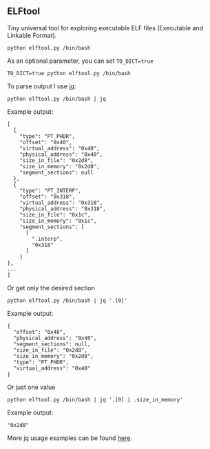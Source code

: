 ## ELFtool

Tiny universal tool for exploring executable ELF files (Executable and Linkable
Format). 

```shell
python elftool.py /bin/bash
```

As an optional parameter, you can set `TO_DICT=true`

```shell
TO_DICT=true python elftool.py /bin/bash
```

To parse output I use [jq](https://github.com/jqlang/jq):

```shell
python elftool.py /bin/bash | jq
```

Example output:

```shell
[
  {
    "type": "PT_PHDR",
    "offset": "0x40",
    "virtual_address": "0x40",
    "physical_address": "0x40",
    "size_in_file": "0x2d8",
    "size_in_memory": "0x2d8",
    "segment_sections": null
  },
  {
    "type": "PT_INTERP",
    "offset": "0x318",
    "virtual_address": "0x318",
    "physical_address": "0x318",
    "size_in_file": "0x1c",
    "size_in_memory": "0x1c",
    "segment_sections": [
      [
        ".interp",
        "0x318"
      ]
    ]
},
... 
]
```

Or get only the desired section

```shell
python elftool.py /bin/bash | jq '.[0]'
```

Example output:

```shell
{
  "offset": "0x40",
  "physical_address": "0x40",
  "segment_sections": null,
  "size_in_file": "0x2d8",
  "size_in_memory": "0x2d8",
  "type": "PT_PHDR",
  "virtual_address": "0x40"
}
```

Or just one value

```shell
python elftool.py /bin/bash | jq '.[0] | .size_in_memory'
```

Example output:

```shell
"0x2d8"
```

More jq usage examples can be found [here](https://jqlang.github.io/jq/tutorial/).
